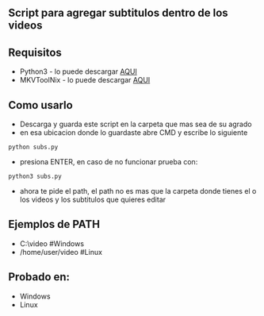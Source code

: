 ## Script para agregar subtitulos dentro de los videos 

## Requisitos 

- Python3 - lo puede descargar [AQUI](https://www.python.org/downloads/)
- MKVToolNix - lo puede descargar [AQUI](https://mkvtoolnix.download/downloads.html)

## Como usarlo
- Descarga y guarda este script en la carpeta que mas sea de su agrado
- en esa ubicacion donde lo guardaste abre CMD y escribe lo siguiente

```
python subs.py 
```
- presiona ENTER, en caso de no funcionar prueba con:

```
python3 subs.py
```

- ahora te pide el path, el path no es mas que la carpeta donde tienes el o los videos y los subtitulos que quieres editar

## Ejemplos de PATH
- C:\video #Windows
- /home/user/video #Linux


## Probado en:
- Windows
- Linux


